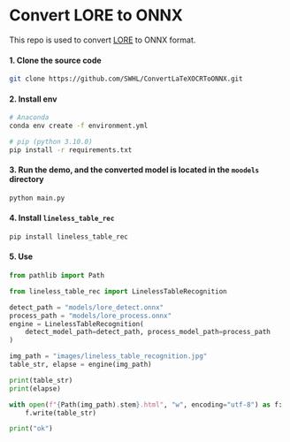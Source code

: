 # Convert LORE to ONNX

This repo is used to convert [LORE](https://www.modelscope.cn/models/iic/cv_resnet-transformer_table-structure-recognition_lore/summary) to ONNX format.

#### 1. Clone the source code

```bash
git clone https://github.com/SWHL/ConvertLaTeXOCRToONNX.git
```

#### 2. Install env

```bash
# Anaconda
conda env create -f environment.yml

# pip (python 3.10.0)
pip install -r requirements.txt
```

#### 3. Run the demo, and the converted model is located in the `moodels` directory

```bash
python main.py
```

#### 4. Install `lineless_table_rec`

```bash
pip install lineless_table_rec
```

#### 5. Use

```python
from pathlib import Path

from lineless_table_rec import LinelessTableRecognition

detect_path = "models/lore_detect.onnx"
process_path = "models/lore_process.onnx"
engine = LinelessTableRecognition(
    detect_model_path=detect_path, process_model_path=process_path
)

img_path = "images/lineless_table_recognition.jpg"
table_str, elapse = engine(img_path)

print(table_str)
print(elapse)

with open(f"{Path(img_path).stem}.html", "w", encoding="utf-8") as f:
    f.write(table_str)

print("ok")
```
